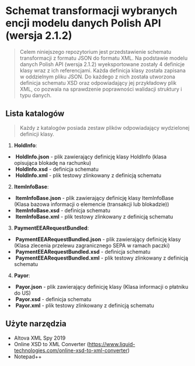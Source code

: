 # Schemat transformacji wybranych encji modelu danych Polish API (wersja 2.1.2)

> Celem niniejszego repozytorium jest przedstawienie schematu transformacji z formatu JSON do formatu XML. Na podstawie modelu danych Polish API (wersja 2.1.2) wyeksportowane zostały 4 definicje klasy wraz z ich referencjami. Każda definicja klasy została zapisana w oddzielnym pliku JSON. Do każdego z nich została utworzona definicja schematu XSD oraz odpowiadający jej przykładowy plik XML, co pozwala na sprawdzenie poprawności walidacji struktury i typu danych. 


## Lista katalogów 

> Każdy z katalogów posiada zestaw plików odpowiadający wydzielonej definicji klasy. 

1. **HoldInfo**:
  * &nbsp;**HoldInfo.json** - plik zawierający definicję klasy HoldInfo (klasa opisująca blokadę na rachunku)
  * &nbsp;**HoldInfo.xsd** - definicja schematu  
  * &nbsp;**HoldInfo.xml** - plik testowy zlinkowany z definicją schematu
  
  
2. **ItemInfoBase**:
  * &nbsp;**ItemInfoBase.json** - plik zawierający definicję klasy ItemInfoBase (Klasa bazowa informacji o elemencie (transakcji lub blokadzie))
  * &nbsp;**ItemInfoBase.xsd** - definicja schematu
  * &nbsp;**ItemInfoBase.xml** - plik testowy zlinkowany z definicją schematu
  
  
3. **PaymentEEARequestBundled**:
  * &nbsp;**PaymentEEARequestBundled.json** - plik zawierający definicję klasy (Klasa zlecenia przelewu zagranicznego SEPA w ramach paczki)
  * &nbsp;**PaymentEEARequestBundled.xsd** - definicja schematu
  * &nbsp;**PaymentEEARequestBundled.xml** - plik testowy zlinkowany z definicją schematu


4. **Payor**:
  * &nbsp;**Payor.json** - plik zawierający definicję klasy (Klasa informacji o płatniku do US)
  * &nbsp;**Payor.xsd** - definicja schematu
  * &nbsp;**Payor.xml** - plik testowy zlinkowany z definicją schematu


## Użyte narzędzia

* Altova XML Spy 2019
* Online XSD to XML Converter (https://www.liquid-technologies.com/online-xsd-to-xml-converter)
* Notepad++


